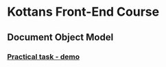 # Kottans Front-End Course

## Document Object Model

### [Practical task - demo](https://kurosavaakira.github.io/kottans-frontend/task_js_dom/practical_task/)
